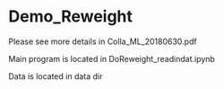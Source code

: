 # Demo_Reweight
Please see more details in Colla_ML_20180630.pdf

Main program is located in DoReweight_readindat.ipynb

Data is located in data dir
